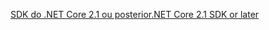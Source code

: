 [<span data-ttu-id="6b46c-101">SDK do .NET Core 2.1 ou posterior</span><span class="sxs-lookup"><span data-stu-id="6b46c-101">.NET Core 2.1 SDK or later</span></span>](https://dotnet.microsoft.com/download/dotnet-core)
